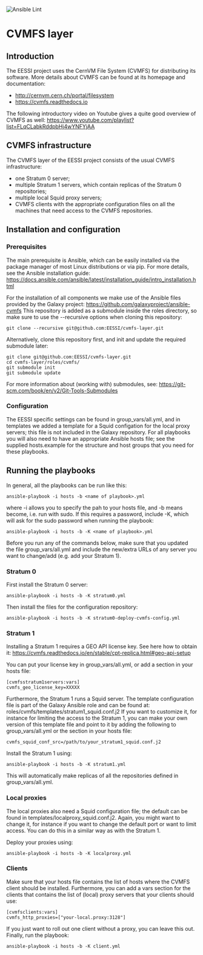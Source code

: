 ![Ansible Lint](https://github.com/bedroge/cvmfs-layer/workflows/Ansible%20Lint/badge.svg)
# CVMFS layer

## Introduction
The EESSI project uses the CernVM File System (CVMFS) for distributing its software. More details about CVMFS can be found at its homepage and documentation:

- http://cernvm.cern.ch/portal/filesystem
- https://cvmfs.readthedocs.io

The following introductory video on Youtube gives a quite good overview of CVMFS as well:
https://www.youtube.com/playlist?list=FLqCLabkRddpbHj4wYNFYjAA

## CVMFS infrastructure

The CVMFS layer of the EESSI project consists of the usual CVMFS infrastructure:
* one Stratum 0 server;
* multiple Stratum 1 servers, which contain replicas of the Stratum 0 repositories;
* multiple local Squid proxy servers;
* CVMFS clients with the appropriate configuration files on all the machines that need access to the CVMFS repositories.

## Installation and configuration

### Prerequisites

The main prerequisite is Ansible, which can be easily installed via the package manager of most Linux distributions or via pip. For more details, see the Ansible installation guide:
https://docs.ansible.com/ansible/latest/installation_guide/intro_installation.html

For the installation of all components we make use of the Ansible files provided by the Galaxy project:
https://github.com/galaxyproject/ansible-cvmfs
This repository is added as a submodule inside the roles directory, so make sure to use the --recursive options when cloning this repository:
```
git clone --recursive git@github.com:EESSI/cvmfs-layer.git
```
Alternatively, clone this repository first, and init and update the required submodule later:
```
git clone git@github.com:EESSI/cvmfs-layer.git
cd cvmfs-layer/roles/cvmfs/
git submodule init
git submodule update
```
For more information about (working with) submodules, see:
https://git-scm.com/book/en/v2/Git-Tools-Submodules

### Configuration

The EESSI specific settings can be found in group_vars/all.yml, and in templates we added a template for a Squid configation for the local proxy servers; this file is not included in the Galaxy repository. For all playbooks you will also need to have an appropriate Ansible hosts file; see the supplied hosts.example for the structure and host groups that you need for these playbooks.

## Running the playbooks

In general, all the playbooks can be run like this:
```
ansible-playbook -i hosts -b <name of playbook>.yml
```
where -i allows you to specify the pah to your hosts file, and -b means become, i.e. run with sudo. If this requires a password, include -K, which will ask for the sudo password when running the playbook:
```
ansible-playbook -i hosts -b -K <name of playbook>.yml
```

Before you run any of the commands below, make sure that you updated the file group_vars/all.yml and include the new/extra URLs of any server you want to change/add (e.g. add your Stratum 1).

### Stratum 0
First install the Stratum 0 server:
```
ansible-playbook -i hosts -b -K stratum0.yml
```

Then install the files for the configuration repository:
```
ansible-playbook -i hosts -b -K stratum0-deploy-cvmfs-config.yml
```

### Stratum 1
Installing a Stratum 1 requires a GEO API license key. See here how to obtain it:
https://cvmfs.readthedocs.io/en/stable/cpt-replica.html#geo-api-setup

You can put your license key in group_vars/all.yml, or add a section in your hosts file:
```
[cvmfsstratum1servers:vars]
cvmfs_geo_license_key=XXXXX
```

Furthermore, the Stratum 1 runs a Squid server. The template configuration file is part of the Galaxy Ansible role and can be found at:
roles/cvmfs/templates/stratum1_squid.conf.j2
If you want to customize it, for instance for limiting the access to the Stratum 1, you can make your own version of this template file and point to it by adding the following to group_vars/all.yml or the section in your hosts file:
```
cvmfs_squid_conf_src=/path/to/your_stratum1_squid.conf.j2
```
Install the Stratum 1 using:
```
ansible-playbook -i hosts -b -K stratum1.yml
```
This will automatically make replicas of all the repositories defined in group_vars/all.yml.

### Local proxies
The local proxies also need a Squid configuration file; the default can be found in templates/localproxy_squid.conf.j2. Again, you might want to change it, for instance if you want to change the default port or want to limit access. You can do this in a similar way as with the Stratum 1.

Deploy your proxies using:
```
ansible-playbook -i hosts -b -K localproxy.yml
```

### Clients
Make sure that your hosts file contains the list of hosts where the CVMFS client should be installed. Furthermore, you can add a vars section for the clients that contains the list of (local) proxy servers that your clients should use:
```
[cvmfsclients:vars]
cvmfs_http_proxies=["your-local.proxy:3128"]
```
If you just want to roll out one client without a proxy, you can leave this out.
Finally, run the playbook:
```
ansible-playbook -i hosts -b -K client.yml
```
